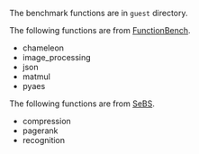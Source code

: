 The benchmark functions are in `guest` directory.

The following functions are from [FunctionBench](https://github.com/kmu-bigdata/serverless-faas-workbench).
- chameleon
- image_processing
- json
- matmul
- pyaes

The following functions are from [SeBS](https://github.com/spcl/serverless-benchmarks).
- compression
- pagerank
- recognition
